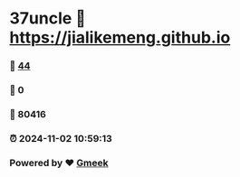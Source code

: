 # 37uncle :link: https://jialikemeng.github.io 
### :page_facing_up: [44](https://jialikemeng.github.io/tag.html) 
### :speech_balloon: 0 
### :hibiscus: 80416 
### :alarm_clock: 2024-11-02 10:59:13 
### Powered by :heart: [Gmeek](https://github.com/Meekdai/Gmeek)
